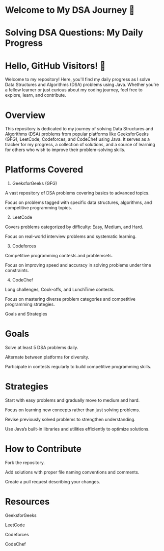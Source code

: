 # Welcome to My DSA Journey 🚀

# Solving DSA Questions: My Daily Progress

# Hello, GitHub Visitors! 👋

Welcome to my repository! Here, you'll find my daily progress as I solve Data Structures and Algorithms (DSA) problems using Java. Whether you're a fellow learner or just curious about my coding journey, feel free to explore, learn, and contribute.

# Overview

This repository is dedicated to my journey of solving Data Structures and Algorithms (DSA) problems from popular platforms like GeeksforGeeks (GFG), LeetCode, Codeforces, and CodeChef using Java. It serves as a tracker for my progress, a collection of solutions, and a source of learning for others who wish to improve their problem-solving skills.

# Platforms Covered

1. GeeksforGeeks (GFG)

A vast repository of DSA problems covering basics to advanced topics.

Focus on problems tagged with specific data structures, algorithms, and competitive programming topics.

2. LeetCode

Covers problems categorized by difficulty: Easy, Medium, and Hard.

Focus on real-world interview problems and systematic learning.

3. Codeforces

Competitive programming contests and problemsets.

Focus on improving speed and accuracy in solving problems under time constraints.

4. CodeChef

Long challenges, Cook-offs, and LunchTime contests.

Focus on mastering diverse problem categories and competitive programming strategies.

Goals and Strategies

# Goals

Solve at least 5 DSA problems daily.

Alternate between platforms for diversity.

Participate in contests regularly to build competitive programming skills.

# Strategies

Start with easy problems and gradually move to medium and hard.

Focus on learning new concepts rather than just solving problems.

Revise previously solved problems to strengthen understanding.

Use Java’s built-in libraries and utilities efficiently to optimize solutions.

# How to Contribute

Fork the repository.

Add solutions with proper file naming conventions and comments.

Create a pull request describing your changes.

# Resources

GeeksforGeeks

LeetCode

Codeforces

CodeChef